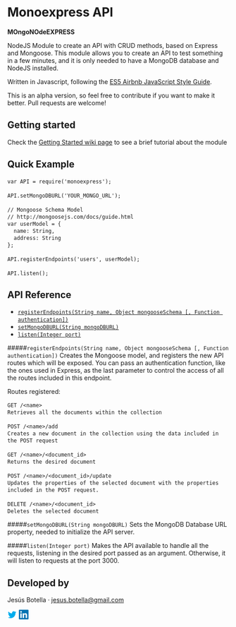 # Monoexpress API
**MOngoNOdeEXPRESS**

NodeJS Module to create an API with CRUD methods, based on Express and Mongoose. This module allows you to create an API to test something in a few minutes, and it is only needed to have a MongoDB database and NodeJS installed.

Written in Javascript, following the [ES5 Airbnb JavaScript Style Guide](https://github.com/airbnb/javascript/tree/master/es5#the-javascript-style-guide-guide).

This is an alpha version, so feel free to contribute if you want to make it better. Pull requests are welcome!

**Getting started**
--------------------
Check the [Getting Started wiki page](https://github.com/jesusbotella/NodeSimpleAPI/wiki/Getting-Started) to see a brief tutorial about the module

**Quick Example**
--------------------

    var API = require('monoexpress');

    API.setMongoDBURL('YOUR_MONGO_URL');

    // Mongoose Schema Model
    // http://mongoosejs.com/docs/guide.html
    var userModel = {
      name: String,
      address: String
    };

    API.registerEndpoints('users', userModel);

    API.listen();

**API Reference**
--------------------
- [`registerEndpoints(String name, Object mongooseSchema [, Function authentication])`](#registerendpointsstring-name-object-mongooseschema--function-authentication)
- [`setMongoDBURL(String mongoDBURL)`](#setmongodburlstring-mongodburl)
- [`listen(Integer port)`](#listeninteger-port)

#####`registerEndpoints(String name, Object mongooseSchema [, Function authentication])`
Creates the Mongoose model, and registers the new API routes which will be exposed. You can pass an authentication function, like the ones used in Express, as the last parameter to control the access of all the routes included in this endpoint.

Routes registered:

    GET /<name>
    Retrieves all the documents within the collection

    POST /<name>/add
    Creates a new document in the collection using the data included in the POST request

    GET /<name>/<document_id>
    Returns the desired document

    POST /<name>/<document_id>/update
    Updates the properties of the selected document with the properties included in the POST request.

    DELETE /<name>/<document_id>
    Deletes the selected document

#####`setMongoDBURL(String mongoDBURL)`
Sets the MongoDB Database URL property, needed to initialize the API server.

#####`listen(Integer port)`
Makes the API available to handle all the requests, listening in the desired port passed as an argument. Otherwise, it will listen to requests at the port 3000.

**Developed by**
--------------------
Jesús Botella · jesus.botella@gmail.com

[![Twitter][2]][1] [![LinkedIn][4]][3]

  [1]: http://twitter.com/sn00b
  [2]: https://github.com/jesusbotella/PebbleBiciMAD/blob/master/social_icons/twitter.png?raw=true
  [3]: https://linkedin.com/in/jesusbotella
  [4]: https://github.com/jesusbotella/PebbleBiciMAD/blob/master/social_icons/linkedin.png?raw=true
